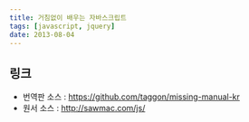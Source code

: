```yaml
---
title: 거침없이 배우는 자바스크립트
tags: [javascript, jquery]
date: 2013-08-04
---
```


## 링크
- 번역판 소스 : <https://github.com/taggon/missing-manual-kr>
- 원서 소스 : <http://sawmac.com/js/>


